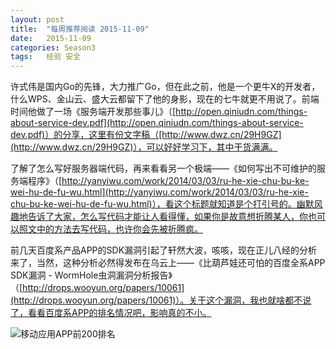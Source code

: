 ```yaml
---
layout: post
title:  "每周推荐阅读 2015-11-09"
date:   2015-11-09
categories: Season3
tags:   经验 安全
---
```


许式伟是国内Go的先锋，大力推广Go，但在此之前，他是一个更牛X的开发者，什么WPS、金山云、盛大云都留下了他的身影，现在的七牛就更不用说了。前端时间他做了一场《服务端开发那些事儿》（[http://open.qiniudn.com/things-about-service-dev.pdf](http://open.qiniudn.com/things-about-service-dev.pdf)）的分享，这里有份文字稿（[http://www.dwz.cn/29H9GZ](http://www.dwz.cn/29H9GZ)），可以好好学习下，其中干货满满。

了解了怎么写好服务器端代码，再来看看另一个极端——《如何写出不可维护的服务端程序》（[http://yanyiwu.com/work/2014/03/03/ru-he-xie-chu-bu-ke-wei-hu-de-fu-wu.html](http://yanyiwu.com/work/2014/03/03/ru-he-xie-chu-bu-ke-wei-hu-de-fu-wu.html)），看这个标题就知道是个打引号的。幽默风趣地告诉了大家，怎么写代码才能让人看得懂，如果你是故意想折腾某人，你也可以照文中的方法去写代码，也许你会先被折腾疯。

前几天百度系产品APP的SDK漏洞引起了轩然大波，咳咳，现在正儿八经的分析来了，当然，这种分析必然得发布在乌云上——《比葫芦娃还可怕的百度全系APP SDK漏洞 - WormHole虫洞漏洞分析报告》（[http://drops.wooyun.org/papers/10061](http://drops.wooyun.org/papers/10061)）。关于这个漏洞，我也就啥都不说了，看看百度系APP的排名情况吧，影响真的不小。

![移动应用APP前200排名](http://7xn7do.com1.z0.glb.clouddn.com/images/app-top-200.png)